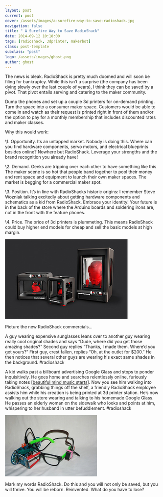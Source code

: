 ```yaml
---
layout: post
current: post
cover: /assets/images/a-surefire-way-to-save-radioshack.jpg
navigation: false
title: " A Surefire Way to Save RadioShack"
date: 2014-09-12 10:18:00
tags: [radioshack, 3dprinter, makerbot]
class: post-template
subclass: "post"
logo: /assets/images/ghost.png
author: ghost
---
```


The news is bleak. RadioShack is pretty much doomed and will soon be filing for bankruptcy. While this isn’t a surprise (the company has been dying slowly over the last couple of years), I think they can be saved by a pivot. That pivot entails serving and catering to the maker community.

Dump the phones and set up a couple 3d printers for on-demand printing. Turn the space into a consumer maker space. Customers would be able to come in and watch as their request is printed right in front of them and/or the option to pay for a monthly membership that includes discounted rates and maker classes.

Why this would work:

\1. Opportunity. Its an untapped market. Nobody is doing this. Where can you find hardware components, servo motors, and electrical blueprints besides online? Nowhere but RadioShack. Leverage your strengths and the brand recognition you already have!

\2. Demand. Geeks are tripping over each other to have something like this. The maker scene is so hot that people band together to pool their money and rent space and equipment to launch their own maker spaces. The market is begging for a commercial maker spot.

\3. Position. It’s in line with RadioShacks historic origins: I remember Steve Wozniak talking excitedly about getting hardware components and schematics as a kid from RadioShack. Embrace your identity! Your future is in the back of the store where the Arduino boards and soldering irons are, not in the front with the feature phones.

\4. Price. The price of 3d printers is plummeting. This means RadioShack could buy higher end models for cheap and sell the basic models at high margin.

![image](/assets/images/blog-6.jpg)

Picture the new RadioShack commercials…

A guy wearing expensive sunglasses leans over to another guy wearing really cool original shades and says “Dude, where did you get those amazing shades?” Second guy replies “Thanks, I made them. Where’d you get yours?” First guy, crest fallen, replies “Oh, at the outlet for $200.” He then notices that several other guys are wearing his exact same shades in the background. #radioshack

A kid walks past a billboard advertising Google Glass and stops to ponder inquisitively. He goes home and searches relentlessly online, furiously taking notes [[beautiful mind music starts](https://href.li/?https://www.google.com/url?sa=t&rct=j&q=&esrc=s&source=video&cd=1&cad=rja&uact=8&ved=0CB0QtwIwAA&url=http%3A%2F%2Fwww.youtube.com%2Fwatch%3Fv%3DKbrVeds5sKM&ei=SwoTVIffHKj9sATLmYCYBQ&usg=AFQjCNGE1NUgH9iy9e7zeQFgyuEScvlQNA&sig2=1SeZhRza_b1jMqcGecbqLg&bvm=bv.75097201,d.aWw)]. Now you see him walking into RadioShack, grabbing things off the shelf, a friendly RadioShack employee assists him while his creation is being printed at 3d printer station. He’s now walking out the store wearing and talking to his homemade Google Glass. He passes an elderly woman on the sidewalk who looks and points at him, whispering to her husband in utter befuddlement. #radioshack

![image](/assets/images/blog-7.jpg)

Mark my words RadioShack. Do this and you will not only be saved, but you will thrive. You will be reborn. Reinvented. What do you have to lose?
